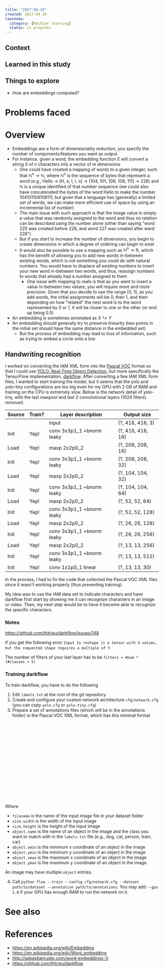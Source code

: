 ```yaml
---
title: "2017-04-20"
created: 2017-04-20
taxonomy:
  category: [Machine learning]
  status: in progress
---
```


## Context

## Learned in this study

## Things to explore

* How are embeddings computed?

# Problems faced

# Overview

* Embeddings are a form of dimensionality reduction, you specify the number of components/features you want as output
* For instance, given a word, the embedding function $E$ will convert a string $S$ of $n$ characters into a vector of $m$ dimensions
  * One could have created a mapping of words to a given integer, such that $\mathbb{N}^n \rightarrow \mathbb{N}$, where $\mathbb{N}^n$ is the sequence of bytes that represent a word (e.g.,  Hello $\rightarrow$ [H, e, l, l, o] $\rightarrow$ [104, 101, 108, 108, 111] $\rightarrow$ 226) and $\mathbb{N}$ is a unique identified of that number sequence (we could also have concatenated the bytes of the word Hello to make the number 104101108108111, but given that a language has (generally) a limited set of words, we can make more efficient use of space by using an incremental list of number)
  * The main issue with such approach is that the image value is simply a value that was randomly assigned to the word and thus no relation can be described using the number alone (other than saying "word 225 was created before 226, and word 227 was created after word 226")
  * But if you start to increase the number of dimensions, you begin to create dimensions in which a degree of ordering can begin to exist
  * It would also be possible to use a mapping such as $\mathbb{N}^n \rightarrow \mathbb{R}$, which has the benefit of allowing you to add new words in-between existing words, which is not something you could do with natural numbers. You would have to displace all existing numbers to insert your new word in-between two words, and thus, reassign numbers to words that already had a number assigned to them
    * One issue with mapping to reals is that as you want to insert a value in-between two values, you will require more and more precision. Given that you decide to use the range [0, 1], as you add words, the initial assignments will be 0, then 1, and then depending on how "related" the next word is to the word represented by 0 or 1, it will be closer to one or the other (or end up being 0.5)
* An embedding is sometimes annotated as $X \hookrightarrow Y$
* An embedding should generally try to preserve linearity (two points in the initial set should have the same distance in the embedded set)
  * But the process of embedding may lead to loss of information, such as trying to embed a circle onto a line

## Handwriting recognition

I worked on converting the IAM XML form into the [Pascal VOC](http://host.robots.ox.ac.uk/pascal/VOC/) format so that I could use [YOLO: Real-Time Object Detection](https://pjreddie.com/darknet/yolo/), but more specifically the TensorFlow implementation, [darkflow](https://github.com/thtrieu/darkflow). After converting a few IAM XML form files, I wanted to start training the model, but it seems that the yolo and yolo-tiny configurations are too big even for my GPU with 2 GB of RAM and training on the CPU is extremely slow. Below is the network detail of yolo-tiny, with the last maxpool and last 2 convolutional layers (1024 filters) removed.

| Source | Train? | Layer description           | Output size       |
| ------ | ------ | --------------------------- | ----------------- |
|        |        | input                       | (?, 416, 416, 3)  |
| Init   | Yep!   | conv 3x3p1_1  +bnorm  leaky | (?, 416, 416, 16) |
| Load   | Yep!   | maxp 2x2p0_2                | (?, 208, 208, 16) |
| Init   | Yep!   | conv 3x3p1_1  +bnorm  leaky | (?, 208, 208, 32) |
| Load   | Yep!   | maxp 2x2p0_2                | (?, 104, 104, 32) |
| Init   | Yep!   | conv 3x3p1_1  +bnorm  leaky | (?, 104, 104, 64) |
| Load   | Yep!   | maxp 2x2p0_2                | (?, 52, 52, 64)   |
| Init   | Yep!   | conv 3x3p1_1  +bnorm  leaky | (?, 52, 52, 128)  |
| Load   | Yep!   | maxp 2x2p0_2                | (?, 26, 26, 128)  |
| Init   | Yep!   | conv 3x3p1_1  +bnorm  leaky | (?, 26, 26, 256)  |
| Load   | Yep!   | maxp 2x2p0_2                | (?, 13, 13, 256)  |
| Init   | Yep!   | conv 3x3p1_1  +bnorm  leaky | (?, 13, 13, 512)  |
| Init   | Yep!   | conv 1x1p0_1    linear      | (?, 13, 13, 30)   |

In the process, I had to fix the code that collected the Pascal VOC XML files since it wasn't working properly (thus preventing training).

My idea was to use the IAM data set to indicate characters and have darkflow first start by showing me it can recognize characters in an image or video. Then, my next step would be to have it become able to recognize the specific characters.

### Notes

https://github.com/thtrieu/darkflow/issues/148

If you get the following error `Input to reshape is a tensor with X values, but the requested shape requires a multiple of Y`.

The number of filters of your last layer has to be `filters = #num * (#classes + 5)`

### Training darkflow

To train darkflow, you have to do the following

1. Edit `labels.txt` at the root of the git repository
2. Create and configure your custom network architecture `cfg/network.cfg` (you can copy `yolo.cfg` or `yolo-tiny.cfg`)
3. Prepare a set of annotations files (which will be in the annotations folder) in the Pascal VOC XML format, which has this minimal format

<pre><code class="language-xml line-numbers">
<?xml version="1.0" ?>
<annotation>
    <filename></filename>
    <size>
        <width></width>
        <height></height>
    </size>
    <object>
        <name></name>
        <bndbox>
            <xmin></xmin>
            <ymin></ymin>
            <xmax></xmax>
            <ymax></ymax>
        </bndbox>
    </object>
</annotation>
</code></pre>

Where

* `filename` is the name of the input image file in your dataset folder
* `size.width` is the width of the input image
* `size.height` is the height of the input image
* `object.name` is the name of an object in the image and the class you want to match with in the `labels.txt` file (e.g., dog, cat, person, train, car)
* `object.xmin` is the minimum x coordinate of an object in the image
* `object.ymin` is the minimum y coordinate of an object in the image
* `object.xmax` is the maximum x coordinate of an object in the image
* `object.ymax` is the maximum y coordinate of an object in the image

An image may have multiple `object` entries.

4. Call `python flow --train --config cfg/network.cfg --dataset path/to/dataset --annotation path/to/annotations`. You may add `--gpu 1.0` if your GPU has enough RAM to run the network on it.

# See also

# References
* https://en.wikipedia.org/wiki/Embedding
* https://en.wikipedia.org/wiki/Word_embedding
* http://sebastianruder.com/word-embeddings-1/
* https://github.com/thtrieu/darkflow
